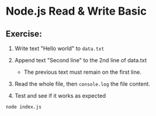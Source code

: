 # Node.js Read & Write Basic

## Exercise:

1. Write text "Hello world" to `data.txt`

2. Append text "Second line" to the 2nd line of data.txt

   - The previous text must remain on the first line.

3. Read the whole file, then `console.log` the file content.

4. Test and see if it works as expected

```
node index.js
```
